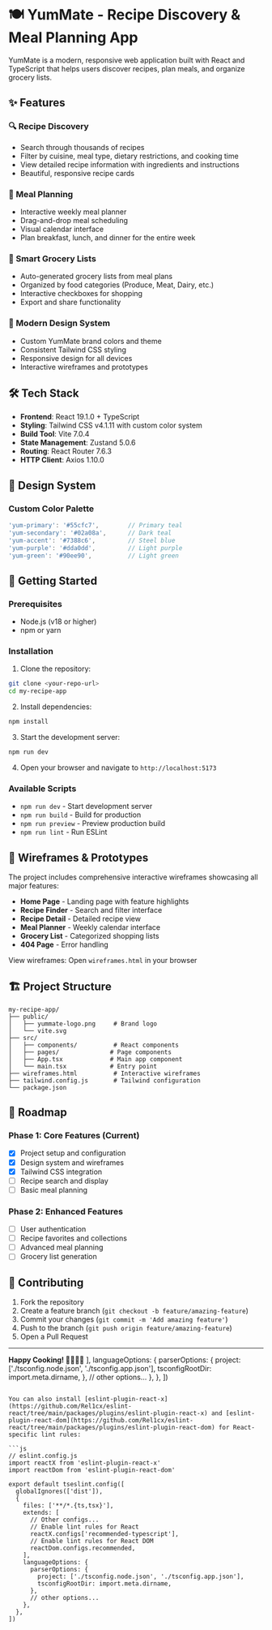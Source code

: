 # 🍽️ YumMate - Recipe Discovery & Meal Planning App

YumMate is a modern, responsive web application built with React and TypeScript that helps users discover recipes, plan meals, and organize grocery lists.

## ✨ Features

### 🔍 Recipe Discovery
- Search through thousands of recipes
- Filter by cuisine, meal type, dietary restrictions, and cooking time
- View detailed recipe information with ingredients and instructions
- Beautiful, responsive recipe cards

### 📅 Meal Planning
- Interactive weekly meal planner
- Drag-and-drop meal scheduling
- Visual calendar interface
- Plan breakfast, lunch, and dinner for the entire week

### 🛒 Smart Grocery Lists
- Auto-generated grocery lists from meal plans
- Organized by food categories (Produce, Meat, Dairy, etc.)
- Interactive checkboxes for shopping
- Export and share functionality

### 🎨 Modern Design System
- Custom YumMate brand colors and theme
- Consistent Tailwind CSS styling
- Responsive design for all devices
- Interactive wireframes and prototypes

## 🛠️ Tech Stack

- **Frontend**: React 19.1.0 + TypeScript
- **Styling**: Tailwind CSS v4.1.11 with custom color system
- **Build Tool**: Vite 7.0.4
- **State Management**: Zustand 5.0.6
- **Routing**: React Router 7.6.3
- **HTTP Client**: Axios 1.10.0

## 🎨 Design System

### Custom Color Palette
```javascript
'yum-primary': '#55cfc7',        // Primary teal
'yum-secondary': '#02a08a',      // Dark teal
'yum-accent': '#7388c6',         // Steel blue
'yum-purple': '#dda0dd',         // Light purple
'yum-green': '#90ee90',          // Light green
```

## 🚀 Getting Started

### Prerequisites
- Node.js (v18 or higher)
- npm or yarn

### Installation

1. Clone the repository:
```bash
git clone <your-repo-url>
cd my-recipe-app
```

2. Install dependencies:
```bash
npm install
```

3. Start the development server:
```bash
npm run dev
```

4. Open your browser and navigate to `http://localhost:5173`

### Available Scripts

- `npm run dev` - Start development server
- `npm run build` - Build for production
- `npm run preview` - Preview production build
- `npm run lint` - Run ESLint

## 📱 Wireframes & Prototypes

The project includes comprehensive interactive wireframes showcasing all major features:

- **Home Page** - Landing page with feature highlights
- **Recipe Finder** - Search and filter interface
- **Recipe Detail** - Detailed recipe view
- **Meal Planner** - Weekly calendar interface
- **Grocery List** - Categorized shopping lists
- **404 Page** - Error handling

View wireframes: Open `wireframes.html` in your browser

## 🏗️ Project Structure

```
my-recipe-app/
├── public/
│   ├── yummate-logo.png     # Brand logo
│   └── vite.svg
├── src/
│   ├── components/          # React components
│   ├── pages/              # Page components
│   ├── App.tsx             # Main app component
│   └── main.tsx            # Entry point
├── wireframes.html          # Interactive wireframes
├── tailwind.config.js       # Tailwind configuration
└── package.json
```

## 🎯 Roadmap

### Phase 1: Core Features (Current)
- [x] Project setup and configuration
- [x] Design system and wireframes
- [x] Tailwind CSS integration
- [ ] Recipe search and display
- [ ] Basic meal planning

### Phase 2: Enhanced Features
- [ ] User authentication
- [ ] Recipe favorites and collections
- [ ] Advanced meal planning
- [ ] Grocery list generation

## 🤝 Contributing

1. Fork the repository
2. Create a feature branch (`git checkout -b feature/amazing-feature`)
3. Commit your changes (`git commit -m 'Add amazing feature'`)
4. Push to the branch (`git push origin feature/amazing-feature`)
5. Open a Pull Request

---

**Happy Cooking! 👨‍🍳👩‍🍳**
    ],
    languageOptions: {
      parserOptions: {
        project: ['./tsconfig.node.json', './tsconfig.app.json'],
        tsconfigRootDir: import.meta.dirname,
      },
      // other options...
    },
  },
])
```

You can also install [eslint-plugin-react-x](https://github.com/Rel1cx/eslint-react/tree/main/packages/plugins/eslint-plugin-react-x) and [eslint-plugin-react-dom](https://github.com/Rel1cx/eslint-react/tree/main/packages/plugins/eslint-plugin-react-dom) for React-specific lint rules:

```js
// eslint.config.js
import reactX from 'eslint-plugin-react-x'
import reactDom from 'eslint-plugin-react-dom'

export default tseslint.config([
  globalIgnores(['dist']),
  {
    files: ['**/*.{ts,tsx}'],
    extends: [
      // Other configs...
      // Enable lint rules for React
      reactX.configs['recommended-typescript'],
      // Enable lint rules for React DOM
      reactDom.configs.recommended,
    ],
    languageOptions: {
      parserOptions: {
        project: ['./tsconfig.node.json', './tsconfig.app.json'],
        tsconfigRootDir: import.meta.dirname,
      },
      // other options...
    },
  },
])
```
